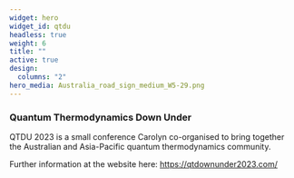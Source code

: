 ```yaml
---
widget: hero
widget_id: qtdu
headless: true
weight: 6
title: ""
active: true
design:
  columns: "2"
hero_media: Australia_road_sign_medium_W5-29.png
---
```

### Quantum Thermodynamics Down Under

QTDU 2023 is a small conference Carolyn co-organised to bring together the Australian and Asia-Pacific quantum thermodynamics community.

Further information at the website here: [](www.qtdownunder.com)<https://qtdownunder2023.com/>
